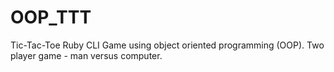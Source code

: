 # OOP_TTT
Tic-Tac-Toe Ruby CLI Game using object oriented programming (OOP). Two player game - man versus computer.
